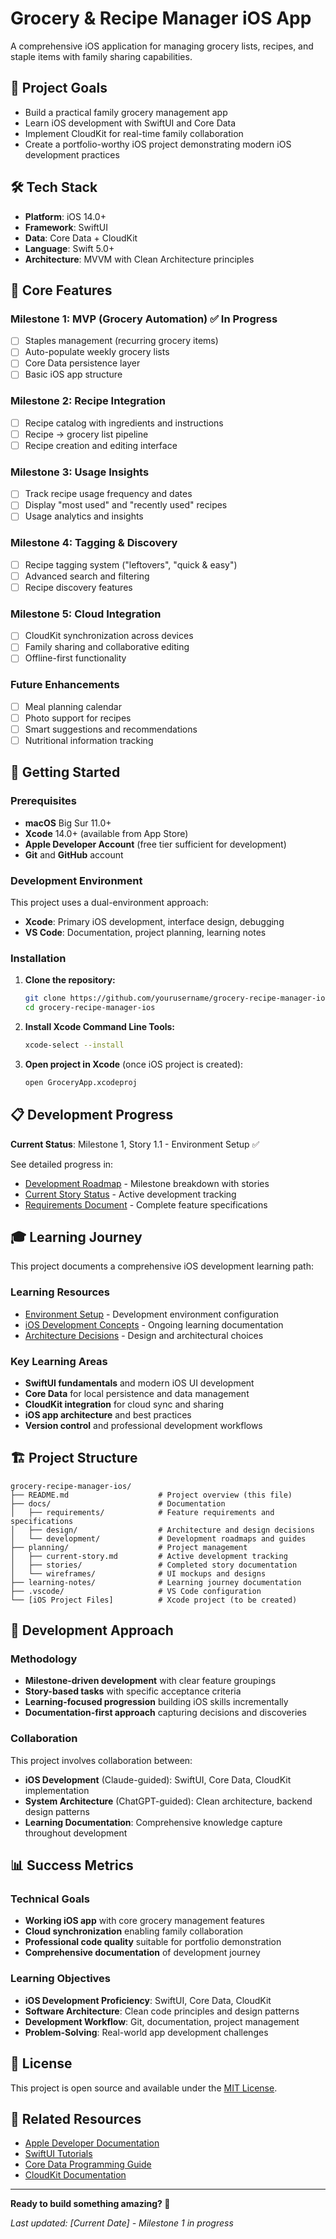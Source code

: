 # Grocery & Recipe Manager iOS App

A comprehensive iOS application for managing grocery lists, recipes, and staple items with family sharing capabilities.

## 🎯 Project Goals
- Build a practical family grocery management app
- Learn iOS development with SwiftUI and Core Data
- Implement CloudKit for real-time family collaboration
- Create a portfolio-worthy iOS project demonstrating modern iOS development practices

## 🛠️ Tech Stack
- **Platform**: iOS 14.0+
- **Framework**: SwiftUI
- **Data**: Core Data + CloudKit
- **Language**: Swift 5.0+
- **Architecture**: MVVM with Clean Architecture principles

## 📱 Core Features

### Milestone 1: MVP (Grocery Automation) ✅ In Progress
- [ ] Staples management (recurring grocery items)
- [ ] Auto-populate weekly grocery lists
- [ ] Core Data persistence layer
- [ ] Basic iOS app structure

### Milestone 2: Recipe Integration
- [ ] Recipe catalog with ingredients and instructions
- [ ] Recipe → grocery list pipeline
- [ ] Recipe creation and editing interface

### Milestone 3: Usage Insights
- [ ] Track recipe usage frequency and dates
- [ ] Display "most used" and "recently used" recipes
- [ ] Usage analytics and insights

### Milestone 4: Tagging & Discovery
- [ ] Recipe tagging system ("leftovers", "quick & easy")
- [ ] Advanced search and filtering
- [ ] Recipe discovery features

### Milestone 5: Cloud Integration
- [ ] CloudKit synchronization across devices
- [ ] Family sharing and collaborative editing
- [ ] Offline-first functionality

### Future Enhancements
- [ ] Meal planning calendar
- [ ] Photo support for recipes
- [ ] Smart suggestions and recommendations
- [ ] Nutritional information tracking

## 🚀 Getting Started

### Prerequisites
- **macOS** Big Sur 11.0+ 
- **Xcode** 14.0+ (available from App Store)
- **Apple Developer Account** (free tier sufficient for development)
- **Git** and **GitHub** account

### Development Environment
This project uses a dual-environment approach:
- **Xcode**: Primary iOS development, interface design, debugging
- **VS Code**: Documentation, project planning, learning notes

### Installation

1. **Clone the repository:**
   ```bash
   git clone https://github.com/yourusername/grocery-recipe-manager-ios.git
   cd grocery-recipe-manager-ios
   ```

2. **Install Xcode Command Line Tools:**
   ```bash
   xcode-select --install
   ```

3. **Open project in Xcode** (once iOS project is created):
   ```bash
   open GroceryApp.xcodeproj
   ```

## 📋 Development Progress

**Current Status**: Milestone 1, Story 1.1 - Environment Setup ✅

See detailed progress in:
- [Development Roadmap](docs/development/roadmap.md) - Milestone breakdown with stories
- [Current Story Status](planning/current-story.md) - Active development tracking
- [Requirements Document](docs/requirements/requirements.md) - Complete feature specifications

## 🎓 Learning Journey

This project documents a comprehensive iOS development learning path:

### Learning Resources
- [Environment Setup](learning-notes/01-environment-setup.md) - Development environment configuration
- [iOS Development Concepts](learning-notes/) - Ongoing learning documentation
- [Architecture Decisions](docs/design/) - Design and architectural choices

### Key Learning Areas
- **SwiftUI fundamentals** and modern iOS UI development
- **Core Data** for local persistence and data management
- **CloudKit integration** for cloud sync and sharing
- **iOS app architecture** and best practices
- **Version control** and professional development workflows

## 🏗️ Project Structure

```
grocery-recipe-manager-ios/
├── README.md                    # Project overview (this file)
├── docs/                        # Documentation
│   ├── requirements/            # Feature requirements and specifications
│   ├── design/                  # Architecture and design decisions
│   └── development/             # Development roadmaps and guides
├── planning/                    # Project management
│   ├── current-story.md         # Active development tracking
│   ├── stories/                 # Completed story documentation
│   └── wireframes/              # UI mockups and designs
├── learning-notes/              # Learning journey documentation
├── .vscode/                     # VS Code configuration
└── [iOS Project Files]          # Xcode project (to be created)
```

## 🤝 Development Approach

### Methodology
- **Milestone-driven development** with clear feature groupings
- **Story-based tasks** with specific acceptance criteria
- **Learning-focused progression** building iOS skills incrementally
- **Documentation-first approach** capturing decisions and discoveries

### Collaboration
This project involves collaboration between:
- **iOS Development** (Claude-guided): SwiftUI, Core Data, CloudKit implementation
- **System Architecture** (ChatGPT-guided): Clean architecture, backend design patterns
- **Learning Documentation**: Comprehensive knowledge capture throughout development

## 📊 Success Metrics

### Technical Goals
- **Working iOS app** with core grocery management features
- **Cloud synchronization** enabling family collaboration
- **Professional code quality** suitable for portfolio demonstration
- **Comprehensive documentation** of development journey

### Learning Objectives
- **iOS Development Proficiency**: SwiftUI, Core Data, CloudKit
- **Software Architecture**: Clean code principles and design patterns
- **Development Workflow**: Git, documentation, project management
- **Problem-Solving**: Real-world app development challenges

## 📄 License

This project is open source and available under the [MIT License](LICENSE).

## 🔗 Related Resources

- [Apple Developer Documentation](https://developer.apple.com/documentation/)
- [SwiftUI Tutorials](https://developer.apple.com/tutorials/swiftui)
- [Core Data Programming Guide](https://developer.apple.com/library/archive/documentation/Cocoa/Conceptual/CoreData/)
- [CloudKit Documentation](https://developer.apple.com/documentation/cloudkit)

---

**Ready to build something amazing? 🚀**

*Last updated: [Current Date] - Milestone 1 in progress*